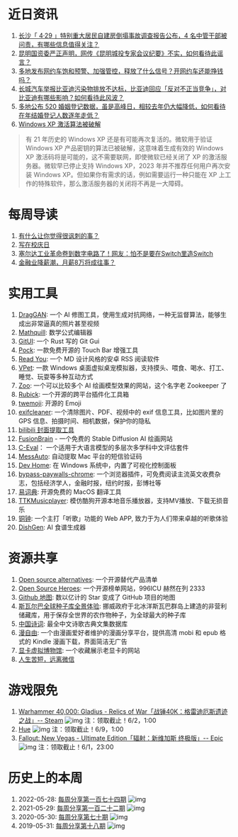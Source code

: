 # 近日资讯

1. [长沙「 4·29 」特别重大居民自建房倒塌事故调查报告公布，4 名中管干部被问责，有哪些信息值得关注？](https://www.zhihu.com/question/602225766)
2. [昆明国资委严正声明，网传《昆明城投专家会议纪要》不实，如何看待此谣言？](https://www.zhihu.com/question/602731493)
3. [多地发布网约车饱和预警、加强管控，释放了什么信号？开网约车还能挣钱吗？](https://www.zhihu.com/question/600761617)
4. [长城汽车举报比亚迪污染物排放不达标，比亚迪回应「反对不正当竞争」，对比亚迪有哪些影响？如何看待此风波？](https://www.zhihu.com/question/602925644)
5. [多地公布 520 婚姻登记数据，虽是高峰日，相较去年仍大幅降低，如何看待在年结婚登记人数逐年走低？](https://www.zhihu.com/question/602312951)
6. [Windows XP 激活算法被破解](https://www.theregister.com/2023/05/26/windows_xp_activation_cracked/)

> 有 21 年历史的 Windows XP 还是有可能再次复活的。微软用于验证 Windows XP 产品密钥的算法已被破解，这意味着生成有效的 Windows XP 激活码将是可能的，这不需要联网，即使微软已经关闭了 XP 的激活服务器。微软早已停止支持 Windows XP，2023 年并不推荐任何用户再次安装 Windows XP。但如果你有需求的话，例如需要运行一种只能在 XP 上工作的特殊软件，那么激活服务器的关闭将不再是一大障碍。

# 每周导读

1. [有什么让你觉得很讽刺的事？](https://www.zhihu.com/question/318688671)
2. [写在校庆日](https://mp.weixin.qq.com/s/Mueif0QRSzeDu9lVvae8IQ)
3. [塞尔达工业革命卷到数字电路了！网友：怕不是要在Switch里造Switch](https://mp.weixin.qq.com/s/V0tE_-lqZiZjViEAJNq_eQ)
4. [金融业降薪潮，月薪8万将成往事？](https://mp.weixin.qq.com/s/PRtS872lKCh5FF9djJUXag)

# 实用工具

1. [DragGAN](https://github.com/XingangPan/DragGAN): 一个 AI 修图工具，使用生成对抗网络，一种无监督算法，能够生成出非常逼真的照片甚至视频
2. [Mathquill](https://github.com/mathquill/mathquill): 数学公式编辑器
3. [GitUI](https://github.com/extrawurst/gitui): 一个 Rust 写的 Git Gui
4. [Pock](https://github.com/pock/pock): 一款免费开源的 Touch Bar 增强工具
5. [Read You](https://github.com/Ashinch/ReadYou): 一个 MD 设计风格的安卓 RSS 阅读软件
6. [VPet](https://github.com/LorisYounger/VPet): 一款 Windows 桌面虚拟桌宠模拟器，支持摸头、喂食、喝水、打工、睡觉、玩耍等多种互动方式
7. [Zoo](https://zoo.replicate.dev/): 一个可以比较多个 AI 绘画模型效果的网站，这个名字老 Zookeeper 了
8. [Rubick](https://github.com/rubickCenter/rubick): 一个开源的跨平台插件化工具箱
9. [twemoji](https://github.com/twitter/twemoji): 开源的 Emoji
10. [exifcleaner](https://github.com/szTheory/exifcleaner): 一个清除图片、PDF、视频中的 exif 信息工具，比如图片里的 GPS 信息、拍摄时间、相机数据，保护你的隐私
11. [bilibili 封面提取工具](https://www.bilibiliq.com/)
12. [FusionBrain](https://fusionbrain.ai/diffusion) - 一个免费的 Stable Diffusion AI 绘画网站
13. [C-Eval](https://github.com/SJTU-LIT/ceval)： 一个适用于大语言模型的多层次多学科中文评估套件
14. [MessAuto](https://github.com/LeeeSe/MessAuto): 自动提取 Mac 平台的短信验证码
15. [Dev Home](https://github.com/microsoft/devhome): 在 Windows 系统中，内置了可视化控制面板
16. [bypass-paywalls-chrome](https://github.com/iamadamdev/bypass-paywalls-chrome): 一个浏览器插件，可免费阅读主流英文收费杂志，包括经济学人，金融时报，纽约时报，彭博社等
17. [易词典](https://github.com/tisfeng/Easydict): 开源免费的 MacOS 翻译工具
18. [TTKMusicplayer](https://github.com/Greedysky/TTKMusicplayer): 模仿酷狗开源本地音乐播放器，支持MV播放、下载无损音乐
19. [铜钟](https://github.com/enzeberg/tonzhon-music): 一个主打「听歌」功能的 Web APP, 致力于为人们带来卓越的听歌体验
20. [DishGen](https://www.dishgen.com/): AI 食谱生成器

# 资源共享

1. [Open source alternatives](https://github.com/btw-so/open-source-alternatives): 一个开源替代产品清单
2. [Open Source Heroes](https://opensource-heroes.com/): 一个开源榜单网站，996ICU 赫然在列 2333
3. [Github 地图](https://anvaka.github.io/map-of-github): 数以亿计的 Star 变成了 GitHub 项目的地图
4. [斯瓦尔巴全球种子库全景体验](https://virtualtourcompany.co.uk/GlobalSeedVault/index.html): 挪威政府于北冰洋斯瓦巴群岛上建造的非营利储藏库，用于保存全世界的农作物种子，为全球最大的种子库
5. [中国诗词](https://github.com/chinese-poetry/chinese-poetry): 最全中文诗歌古典文集数据库
6. [漫自由](https://mhx12.com/): 一个由漫画爱好者维护的漫画分享平台，提供高清 mobi 和 epub 格式的 Kindle 漫画下载，界面简洁无广告
7. [显卡虚拟博物馆](https://vgamuseum.ru/): 一个收藏展示老显卡的网站
8. [人生苦短，远离微信](https://github.com/TomBener/stay-away-from-wechat)

# 游戏限免

1. [Warhammer 40,000: Gladius - Relics of War「战锤40K：格雷迪厄斯遗迹之战」-- Steam](https://store.steampowered.com/app/489630/Warhammer_40000_Gladius__Relics_of_War/)
![img](http://mmbiz.qpic.cn/sz_mmbiz_png/pDARXZuibAKRNfwvE8NMaqnhwNuYUcnYCBT5o7eAUictewEqpgOIzWibMAMsfhfy6Ce9mRv6Iqa6QAAQg0MicA3ibmQ/640?wx_fmt=png)
注：领取截止！6/2，1:00
2. [Hue](https://store.steampowered.com/app/383270/Hue/)
![img](http://mmbiz.qpic.cn/sz_mmbiz_png/pDARXZuibAKRNfwvE8NMaqnhwNuYUcnYCa2GCBGuk6rfqPgW73qLEibpiaVmHgUROeG7SHCF6w77xbSkCrlFFjjtQ/640?wx_fmt=png)
注：领取截止！6/9，1:00
3. [Fallout: New Vegas - Ultimate Edition「辐射：新维加斯 终极版」-- Epic](https://store.epicgames.com/p/fallout-new-vegas--ultimate-edition)
![img](http://mmbiz.qpic.cn/sz_mmbiz_png/pDARXZuibAKRNfwvE8NMaqnhwNuYUcnYCaludDtPVia5sYWX2iaqKbG7twETcmE32GgGOOy3fDibib7PgpFMqeiaSjnA/640?wx_fmt=png)
注：领取截止！6/1，23:00

# 历史上的本周

1. 2022-05-28: [每周分享第一百七十四期](https://mp.weixin.qq.com/s/6Cq3smMaJAR0mma8LebJoQ)
![img](https://mmbiz.qpic.cn/sz_mmbiz_png/pDARXZuibAKQ0fprZlpiaXicoa3e6YqPBLRj0NpZ1Gib4ic50265swLGQZaU4AUCm6ffdfdVXnTzOo84aHYJIYQ1FnA/640?wx_fmt=png&wxfrom=5&wx_lazy=1&wx_co=1)
2. 2021-05-29: [每周分享第一百二十二期](https://mp.weixin.qq.com/s/G3p-Hgx2IQHeL0J7JLvV1A)
![img](https://mmbiz.qpic.cn/sz_mmbiz_jpg/pDARXZuibAKQjMHfxnmiaHPeLdcdbbvBFdHcYpqyH5uVESgEC0QVGvibSr1clmVUSeQyfSSCS8MTGOF9d9xjZ40UQ/640?wx_fmt=jpeg&wxfrom=5&wx_lazy=1&wx_co=1)
3. 2020-05-30: [每周分享第七十期](https://mp.weixin.qq.com/s/SgAa2ln9qgNOQR_5he6kFQ)
![img](https://mmbiz.qpic.cn/sz_mmbiz_jpg/pDARXZuibAKTa0hgN2G4bNT2iba1JSekndJrjk4nqK11BLSupoWYg2pmzicg3ouh49zuIcF01xR9mlyCbJPDvz7icw/640?wx_fmt=jpeg&wxfrom=5&wx_lazy=1&wx_co=1)
4. 2019-05-31: [每周分享第十八期](https://mp.weixin.qq.com/s/IiyHMe3Sc8XAwT-iU82tUw)
![img](https://mmbiz.qpic.cn/mmbiz_jpg/pDARXZuibAKTxO2KyVKXYnib6xuMNPdnwbu3l3bNQO41siaPetmRkCh4EeRe4iaYt2wibT6IibneYxL6IM6xHc8OLia7g/640?wx_fmt=jpeg&wxfrom=5&wx_lazy=1&wx_co=1)
